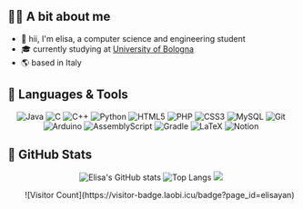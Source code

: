 ## 👩‍🎓 A bit about me

* 🌟 hii, I'm elisa, a computer science and engineering student <br/>
* 🎓 currently studying at [University of Bologna](https://www.unibo.it/en) <br/>
* 🌎 based in Italy

## 🚀 Languages & Tools
<div align="center">
  
![Java](https://img.shields.io/badge/java-%23ED8B00.svg?style=for-the-badge&logo=openjdk&logoColor=white) ![C](https://img.shields.io/badge/c-%2300599C.svg?style=for-the-badge&logo=c&logoColor=white) ![C++](https://img.shields.io/badge/c++-%2300599C.svg?style=for-the-badge&logo=c%2B%2B&logoColor=white) ![Python](https://img.shields.io/badge/python-3670A0?style=for-the-badge&logo=python&logoColor=ffdd54) ![HTML5](https://img.shields.io/badge/html5-%23E34F26.svg?style=for-the-badge&logo=html5&logoColor=white) ![PHP](https://img.shields.io/badge/php-%23777BB4.svg?style=for-the-badge&logo=php&logoColor=white) ![CSS3](https://img.shields.io/badge/css3-%231572B6.svg?style=for-the-badge&logo=css3&logoColor=white) ![MySQL](https://img.shields.io/badge/mysql-4479A1.svg?style=for-the-badge&logo=mysql&logoColor=white) ![Git](https://img.shields.io/badge/git-%23F05033.svg?style=for-the-badge&logo=git&logoColor=white) ![Arduino](https://img.shields.io/badge/-Arduino-00979D?style=for-the-badge&logo=Arduino&logoColor=white) ![AssemblyScript](https://img.shields.io/badge/assembly%20script-%23000000.svg?style=for-the-badge&logo=assemblyscript&logoColor=white) ![Gradle](https://img.shields.io/badge/Gradle-02303A.svg?style=for-the-badge&logo=Gradle&logoColor=white) ![LaTeX](https://img.shields.io/badge/latex-%23008080.svg?style=for-the-badge&logo=latex&logoColor=white) ![Notion](https://img.shields.io/badge/Notion-%23000000.svg?style=for-the-badge&logo=notion&logoColor=white)

</div>

## 🧩 GitHub Stats
<div align="center">

![Elisa's GitHub stats](https://github-readme-stats.vercel.app/api?username=elisayan&theme=transparent&hide_border=true)
![Top Langs](https://github-readme-stats.vercel.app/api/top-langs/?username=elisayan&layout=compact&theme=transparent&hide_border=true)
![](https://github-readme-streak-stats.herokuapp.com/?user=elisayan&theme=transparent&hide_border=true)

</div>

<div align="right">
![Visitor Count](https://visitor-badge.laobi.icu/badge?page_id=elisayan)

</div>
